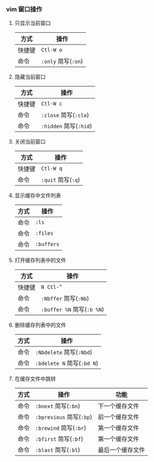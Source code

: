 ### vim 窗口操作

1. 只显示当前窗口

	方式 | 操作
	----|----
	快捷键 | `Ctl-W o`
	命令 | `:only` 简写(`:on`)
2. 隐藏当前窗口

	方式 | 操作
	----|----
	快捷键 | `Ctl-W c`
	命令 | `:close` 简写(`:clo`)
	命令 | `:hidden` 简写(`:hid`)

3. 关闭当前窗口

	方式 | 操作
	----|----
	快捷键 | `Ctl-W q`
	命令 | `:quit` 简写(`:q`)

4. 显示缓存中文件列表

	方式 | 操作
	----|----
	命令 | `:ls`
	命令 | `:files`
	命令 | `:buffers`
5. 打开缓存列表中的文件

	方式 | 操作
	----|----
	快捷键 | `N Ctl-^`
	命令 | `:Nbffer` 简写(`:Nb`)
	命令 | `:buffer %N` 简写(`:b %N`)
5. 删除缓存列表中的文件

	方式 | 操作
	----|----
	命令 | `:Nbdelete` 简写(`:Nbd`)
	命令 | `:bdelete N` 简写(`:bd N`)
7. 在缓存文件中跳转

	方式 | 操作 | 功能
	----|----|----
	命令 | `:bnext` 简写(`:bn`) | 下一个缓存文件
	命令 | `:bprevious` 简写(`:bp`) | 前一个缓存文件
	命令 | `:brewind` 简写(`:br`) | 第一个缓存文件
	命令 | `:bfirst` 简写(`:bf`) | 第一个缓存文件
	命令 | `:blast` 简写(`:bl`) | 最后一个缓存文件


